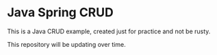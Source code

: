 # Java Spring CRUD

This is a Java CRUD example, created just for practice and not be rusty.

This repository will be updating over time.
